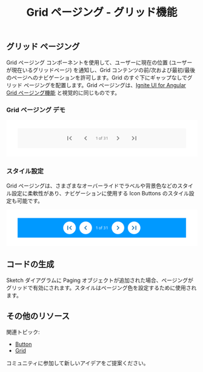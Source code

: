﻿---
title: Grid ページング - グリッド機能
_description: Grid ページング コンポーネント シンボルには、ユーザーが現在いる Grid ページの情報を提供するフッターがあり、Grid コンテンツのページ間をナビゲーションを可能にします。 
_keywords: デザイン システム, デザイン システム UX, UI キット, Sketch, Ignite UI for Angular, Sketch to Angular, Angular, Angular デザイン システム, Sketch からコードをエクスポート, Angular 用のデザイン キット, Sketch HTML, Sketch to HTML, Sketch UI キット
_language: ja
---

## グリッド ページング

Grid ページング コンポーネントを使用して、ユーザーに現在の位置 (ユーザーが現在いるグリッドページ) を通知し、Grid コンテンツの前/次および最初/最後のページへのナビゲーションを許可します。Grid のすぐ下にギャップなしでグリッド ページングを配置します。Grid ページングは、[Ignite UI for Angular Grid ページング機能](https://jp.infragistics.com/products/ignite-ui-angular/angular/components/grid_paging.html) と視覚的に同じものです。

### Grid ページング デモ

<img class="responsive-img" src="../images/grid_paging_demo.png" srcset="../images/grid_paging_demo@2x.png 2x" />

### スタイル設定

Grid ページングは、さまざまなオーバーライドでラベルや背景色などのスタイル設定に柔軟性があり、ナビゲーションに使用する Icon Buttons のスタイル設定も可能です。

<img class="responsive-img" src="../images/grid_paging_styling.png" srcset="../images/grid_paging_styling@2x.png 2x" />

## コードの生成

Sketch ダイアグラムに Paging オブジェクトが追加された場合、ページングがグリッドで有効にされます。スタイルはページング色を設定するために使用されます。

## その他のリソース

関連トピック:

- [Button](button.md)
- [Grid](grid.md)
  <div class="divider--half"></div>

コミュニティに参加して新しいアイデアをご提案ください。


